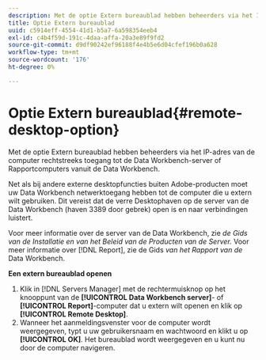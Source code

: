 ```yaml
---
description: Met de optie Extern bureaublad hebben beheerders via het IP-adres van de computer rechtstreeks toegang tot de Data Workbench-server of Rapportcomputers vanuit de Data Workbench.
title: Optie Extern bureaublad
uuid: c5914eff-4554-41d1-b5a7-6a598354eeb4
exl-id: c4b4f59d-191c-4daa-affa-20a3e89f9fd2
source-git-commit: d9df90242ef96188f4e4b5e6d04cfef196b0a628
workflow-type: tm+mt
source-wordcount: '176'
ht-degree: 0%

---
```


# Optie Extern bureaublad{#remote-desktop-option}

Met de optie Extern bureaublad hebben beheerders via het IP-adres van de computer rechtstreeks toegang tot de Data Workbench-server of Rapportcomputers vanuit de Data Workbench.

Net als bij andere externe desktopfuncties buiten Adobe-producten moet uw Data Workbench netwerktoegang hebben tot de computer die u extern wilt gebruiken. Dit vereist dat de verre Desktophaven op de server van de Data Workbench (haven 3389 door gebrek) open is en naar verbindingen luistert.

Voor meer informatie over de server van de Data Workbench, zie *de Gids van de Installatie en van het Beleid van de Producten van de Server.* Voor meer informatie over  [!DNL Report], zie de Gids *van het Rapport van de* Data Workbench.

**Een extern bureaublad openen**

1. Klik in [!DNL Servers Manager] met de rechtermuisknop op het knooppunt van de **[!UICONTROL Data Workbench server]**- of **[!UICONTROL Report]**-computer dat u extern wilt openen en klik op **[!UICONTROL Remote Desktop]**.
1. Wanneer het aanmeldingsvenster voor de computer wordt weergegeven, typt u uw gebruikersnaam en wachtwoord en klikt u op **[!UICONTROL OK]**. Het bureaublad wordt weergegeven en u kunt nu door de computer navigeren.
